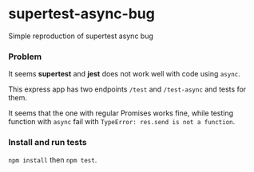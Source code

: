 # supertest-async-bug
Simple reproduction of supertest async bug

### Problem

It seems __supertest__ and __jest__ does not work well with code using `async`.

This express app has two endpoints `/test` and `/test-async` and tests for them.

It seems that the one with regular Promises works fine, while testing function with `async` fail with `TypeError: res.send is not a function`.

### Install and run tests

`npm install` then `npm test`.

